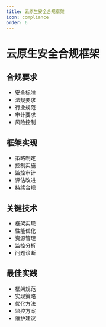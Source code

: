 ```yaml
---
title: 云原生安全合规框架
icon: compliance
order: 6
---
```


# 云原生安全合规框架

## 合规要求
- 安全标准
- 法规要求
- 行业规范
- 审计要求
- 风险控制

## 框架实现
- 策略制定
- 控制实施
- 监控审计
- 评估改进
- 持续合规

## 关键技术
- 框架实现
- 性能优化
- 资源管理
- 监控分析
- 问题诊断

## 最佳实践
- 框架规范
- 实现策略
- 优化方法
- 监控方案
- 维护建议
